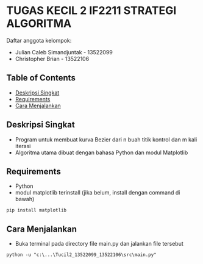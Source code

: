# TUGAS KECIL 2 IF2211 STRATEGI ALGORITMA
Daftar anggota kelompok:
- Julian Caleb Simandjuntak - 13522099
- Christopher Brian - 13522106

## Table of Contents
* [Deskripsi Singkat](#deskripsi-singkat)
* [Requirements](#requirements)
* [Cara Menjalankan](#cara-menjalankan)


## Deskripsi Singkat
- Program untuk membuat kurva Bezier dari n buah titik kontrol dan m kali iterasi
- Algoritma utama dibuat dengan bahasa Python dan modul Matplotlib


## Requirements
- Python
- modul matplotlib terinstall (jika belum, install dengan command di bawah)
```
pip install matplotlib
```


## Cara Menjalankan
- Buka terminal pada directory file main.py dan jalankan file tersebut
```
python -u "c:\...\Tucil2_13522099_13522106\src\main.py"
```
